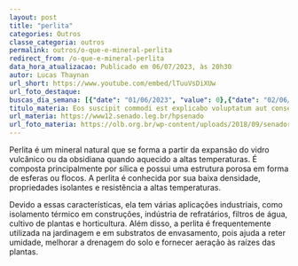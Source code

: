 ```yaml
---
layout: post
title: "perlita"
categories: Outros
classe_categoria: outros
permalink: outros/o-que-e-mineral-perlita
redirect_from: /o-que-e-mineral-perlita
data_hora_atualizacao: Publicado em 06/07/2023, às 20h30
autor: Lucas Thaynan
url_short: https://www.youtube.com/embed/lTuuVsDiXUw
url_foto_destaque: 
buscas_dia_semana: [{"date": "01/06/2023", "value": 0},{"date": "02/06/2023", "value": 0},{"date": "03/06/2023", "value": 0},{"date": "04/06/2023", "value": 5},{"date": "05/06/2023", "value": 20},{"date": "06/06/2023", "value": 30},{"date": "07/06/2023", "value": 15}]
titulo_materia: Eos suscipit commodi est explicabo voluptatum aut consequatur
url_materia: https://www12.senado.leg.br/hpsenado
url_foto_materia: https://olb.org.br/wp-content/uploads/2018/09/senador.jpg
---
```

Perlita é um mineral natural que se forma a partir da expansão do vidro vulcânico ou da obsidiana quando aquecido a altas temperaturas. É composta principalmente por sílica e possui uma estrutura porosa em forma de esferas ou flocos. A perlita é conhecida por sua baixa densidade, propriedades isolantes e resistência a altas temperaturas. 

Devido a essas características, ela tem várias aplicações industriais, como isolamento térmico em construções, indústria de refratários, filtros de água, cultivo de plantas e horticultura. Além disso, a perlita é frequentemente utilizada na jardinagem e em substratos de envasamento, pois ajuda a reter umidade, melhorar a drenagem do solo e fornecer aeração às raízes das plantas.

